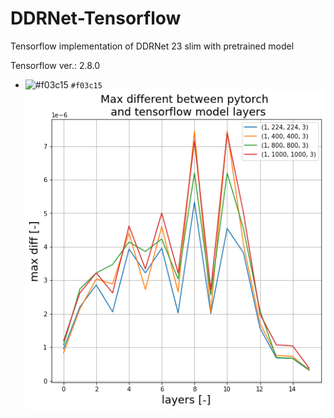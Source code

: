 # DDRNet-Tensorflow

Tensorflow implementation of DDRNet 23 slim with pretrained model

Tensorflow ver.: 2.8.0

- ![#f03c15](https://via.placeholder.com/15/f03c15/000000?text=+) `#f03c15`
![Alt text](graph1.png "Optional title")